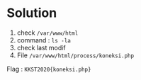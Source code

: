 # Solution
1. check `/var/www/html`
2. command : `ls -la`
3. check last modif
4. File `/var/www/html/process/koneksi.php`

Flag : `KKST2020{koneksi.php}`
